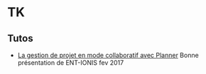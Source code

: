 # TK

## Tutos
* [La gestion de projet en mode collaboratif avec Planner](https://youtu.be/_cKdxMF9Ko0) Bonne présentation de ENT-IONIS fev 2017
